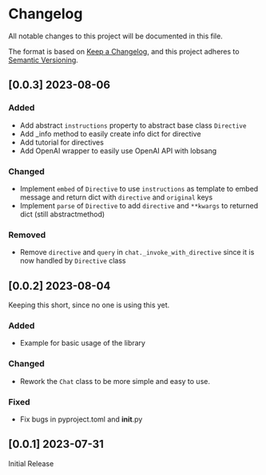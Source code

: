 # Changelog

All notable changes to this project will be documented in this file.

The format is based on [Keep a Changelog](https://keepachangelog.com/en/1.0.0/),
and this project adheres to [Semantic Versioning](https://semver.org/spec/v2.0.0.html).

## [0.0.3] 2023-08-06

### Added

- Add abstract `instructions` property to abstract base class `Directive`
- Add _info method to easily create info dict for directive
- Add tutorial for directives
- Add OpenAI wrapper to easily use OpenAI API with lobsang

### Changed

- Implement `embed` of `Directive` to use `instructions` as template to embed message and return dict with `directive`
  and `original` keys
- Implement `parse` of `Directive` to add `directive` and `**kwargs` to returned dict (still abstractmethod)

### Removed

- Remove `directive` and `query` in `chat._invoke_with_directive` since it is now handled by `Directive` class

## [0.0.2] 2023-08-04

Keeping this short, since no one is using this yet.

### Added

- Example for basic usage of the library

### Changed

- Rework the `Chat` class to be more simple and easy to use.

### Fixed

- Fix bugs in pyproject.toml and __init__.py

## [0.0.1] 2023-07-31

Initial Release

